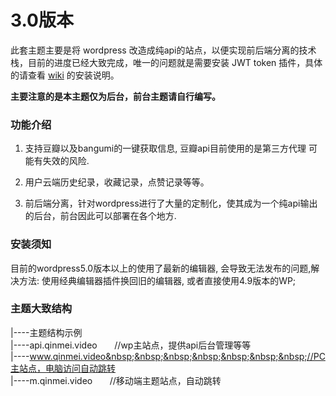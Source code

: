 # 3.0版本

此套主题主要是将 wordpress 改造成纯api的站点，以便实现前后端分离的技术栈，目前的进度已经大致完成，唯一的问题就是需要安装 JWT token 插件，具体的请查看 <a href='https://github.com/qinvz/qinPress/wiki'>wiki</a> 的安装说明。

**主要注意的是本主题仅为后台，前台主题请自行编写。**

### 功能介绍

1. 支持豆瓣以及bangumi的一键获取信息, 豆瓣api目前使用的是第三方代理 可能有失效的风险.

2. 用户云端历史纪录，收藏记录，点赞记录等等。

3. 前后端分离，针对wordpress进行了大量的定制化，使其成为一个纯api输出的后台，前台因此可以部署在各个地方.

### 安装须知

目前的wordpress5.0版本以上的使用了最新的编辑器, 会导致无法发布的问题,解决方法: 使用经典编辑器插件换回旧的编辑器, 或者直接使用4.9版本的WP;

### 主题大致结构

|----主题结构示例<br />
|----api.qinmei.video&nbsp;&nbsp;&nbsp;&nbsp;&nbsp;&nbsp;&nbsp;//wp主站点，提供api后台管理等等<br />
|----www.qinmei.video&nbsp;&nbsp;&nbsp;&nbsp;&nbsp;&nbsp;&nbsp;//PC主站点，电脑访问自动跳转<br />
|----m.qinmei.video&nbsp;&nbsp;&nbsp;&nbsp;&nbsp;&nbsp;&nbsp;//移动端主题站点，自动跳转<br />
